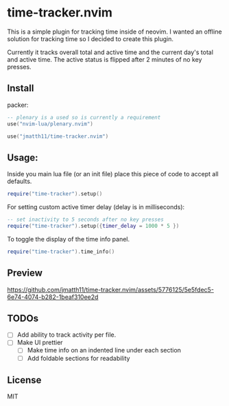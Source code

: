 # time-tracker.nvim

This is a simple plugin for tracking time inside of neovim. I wanted an offline solution for tracking time so I decided to create this plugin.

Currently it tracks overall total and active time and the current day's total and active time. The active status is flipped after 2 minutes of no key presses.

## Install

packer:
```lua
-- plenary is a used so is currently a requirement
use("nvim-lua/plenary.nvim")

use("jmatth11/time-tracker.nvim")
```

## Usage:

Inside you main lua file (or an init file) place this piece of code to accept all defaults.

```lua
require("time-tracker").setup()
```

For setting custom active timer delay (delay is in milliseconds):

```lua
-- set inactivity to 5 seconds after no key presses
require("time-tracker").setup({timer_delay = 1000 * 5 })
```

To toggle the display of the time info panel.

```lua
require("time-tracker").time_info()
```

## Preview

https://github.com/jmatth11/time-tracker.nvim/assets/5776125/5e5fdec5-6e74-4074-b282-1beaf310ee2d

## TODOs

- [ ] Add ability to track activity per file.
- [ ] Make UI prettier
  - [ ] Make time info on an indented line under each section
  - [ ] Add foldable sections for readability

## License

MIT

